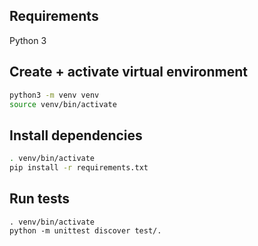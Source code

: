## Requirements
Python 3

## Create + activate virtual environment
```sh
python3 -m venv venv
source venv/bin/activate
```

## Install dependencies
```sh
. venv/bin/activate
pip install -r requirements.txt
```

## Run tests
```shell
. venv/bin/activate
python -m unittest discover test/.
```

